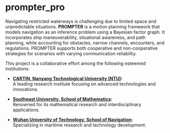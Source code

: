 # prompter_pro

Navigating restricted waterways is challenging due to limited space and unpredictable situations. **PROMPTER** is a motion planning framework that models navigation as an inference problem using a Bayesian factor graph. It incorporates ship maneuverability, situational awareness, and path planning, while accounting for obstacles, narrow channels, encounters, and regulations. PROMPTER supports both cooperative and non-cooperative strategies for scenarios with varying communication reliability. 

This project is a collaborative effort among the following esteemed institutions:

- **[CARTIN, Nanyang Technological University (NTU)](https://www.ntu.edu.sg/cartin):**  
  A leading research institute focusing on advanced technologies and innovations.

- **[Southeast University, School of Mathematics](https://math.seu.edu.cn/jdc/list.htm):**  
  Renowned for its mathematical research and interdisciplinary applications.

- **[Wuhan University of Technology, School of Navigation](http://sn.whut.edu.cn/szdw/jsml/202303/t20230320_919789.shtml):**  
  Specializing in maritime research and technology development.
